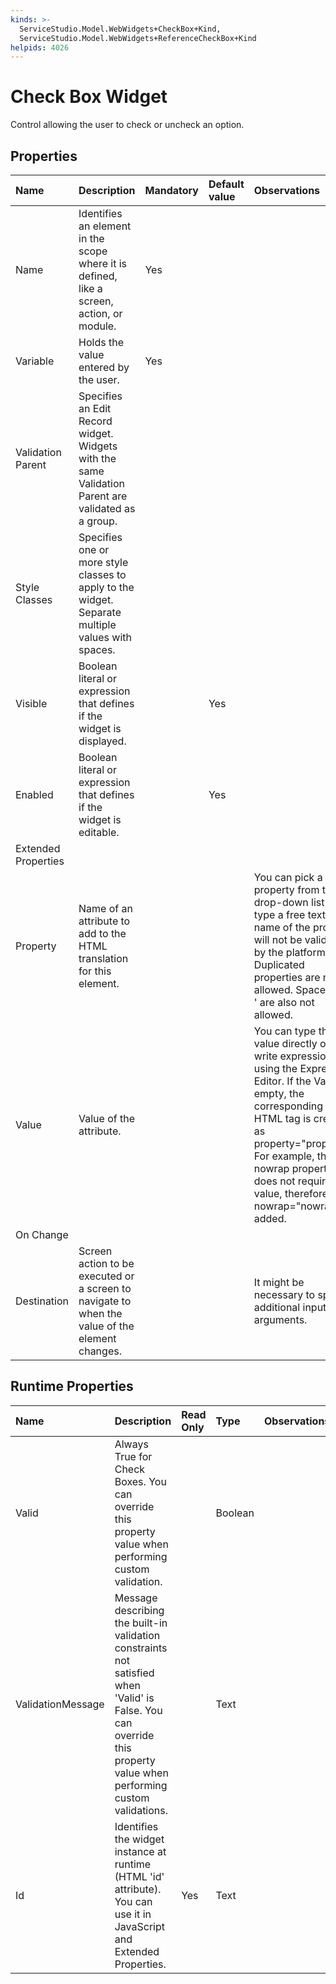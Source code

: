 ```yaml
---
kinds: >-
  ServiceStudio.Model.WebWidgets+CheckBox+Kind,
  ServiceStudio.Model.WebWidgets+ReferenceCheckBox+Kind
helpids: 4026
---
```


# Check Box Widget

Control allowing the user to check or uncheck an option.

## Properties

| Name | Description | Mandatory | Default value | Observations |
| :--- | :--- | :--- | :--- | :--- |
| Name | Identifies an element in the scope where it is defined, like a screen, action, or module. | Yes |  |  |
| Variable | Holds the value entered by the user. | Yes |  |  |
| Validation Parent | Specifies an Edit Record widget. Widgets with the same Validation Parent are validated as a group. |  |  |  |
| Style Classes | Specifies one or more style classes to apply to the widget. Separate multiple values with spaces. |  |  |  |
| Visible | Boolean literal or expression that defines if the widget is displayed. |  | Yes |  |
| Enabled | Boolean literal or expression that defines if the widget is editable. |  | Yes |  |
| Extended Properties |  |  |  |  |
| Property | Name of an attribute to add to the HTML translation for this element. |  |  | You can pick a property from the drop-down list or type a free text. The name of the property will not be validated by the platform.  Duplicated properties are not allowed. Spaces, " or ' are also not allowed. |
| Value | Value of the attribute. |  |  | You can type the value directly or write expressions using the Expression Editor.  If the Value is empty, the corresponding HTML tag is created as property="property". For example, the nowrap property does not require a value, therefore nowrap="nowrap" is added. |
| On Change |  |  |  |  |
| Destination | Screen action to be executed or a screen to navigate to when the value of the element changes. |  |  | It might be necessary to specify additional input arguments. |

## Runtime Properties

| Name | Description | Read Only | Type | Observations |
| :--- | :--- | :--- | :--- | :--- |
| Valid | Always True for Check Boxes. You can override this property value when performing custom validation. |  | Boolean |  |
| ValidationMessage | Message describing the built-in validation constraints not satisfied when 'Valid' is False. You can override this property value when performing custom validations. |  | Text |  |
| Id | Identifies the widget instance at runtime \(HTML 'id' attribute\). You can use it in JavaScript and Extended Properties. | Yes | Text |  |

